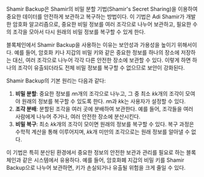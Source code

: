 Shamir Backup은 Shamir의 비밀 분할 기법(Shamir's Secret Sharing)을 이용하여 중요한 데이터를 안전하게 보관하고 복구하는 방법이다. 이 기법은 Adi Shamir가 개발한 암호화 알고리즘으로, 중요한 비밀 정보를 여러 조각으로 나누어 보관하고, 필요한 수의 조각을 모아서 다시 원래의 비밀 정보를 복구할 수 있게 한다.

블록체인에서 Shamir Backup을 사용하는 이유는 보안성과 가용성을 높이기 위해서이다. 예를 들어, 암호화 키나 지갑의 비밀 키와 같은 중요한 정보를 하나의 장소에 저장하는 대신, 여러 조각으로 나누어 각각 다른 안전한 장소에 보관할 수 있다. 이렇게 하면 하나의 조각이 유출되더라도 전체 비밀 정보를 복구할 수 없으므로 보안이 강화된다.

Shamir Backup의 기본 원리는 다음과 같다:
1. **비밀 분할**: 중요한 정보를 𝑛n개의 조각으로 나누고, 그 중 최소 𝑘k개의 조각이 모여야 원래의 정보를 복구할 수 있도록 한다. 𝑛n과 𝑘k는 사용자가 설정할 수 있다.
2. **조각 분배**: 분할된 조각을 여러 곳에 분배하여 보관한다. 예를 들어, 조각들을 여러 사람에게 나누어 주거나, 여러 안전한 장소에 분산시킨다.
3. **비밀 복구**: 최소 𝑘k개의 조각이 모이면 원래의 정보를 복구할 수 있다. 복구 과정은 수학적 계산을 통해 이루어지며, 𝑘k개 미만의 조각으로는 원래 정보를 알아낼 수 없다.

이 기법은 특히 분산된 환경에서 중요한 정보의 안전한 보관과 관리를 필요로 하는 블록체인과 같은 시스템에서 유용하다. 예를 들어, 암호화폐 지갑의 비밀 키를 Shamir Backup으로 나누어 보관하면, 키가 손실되거나 유출될 위험을 크게 줄일 수 있다.